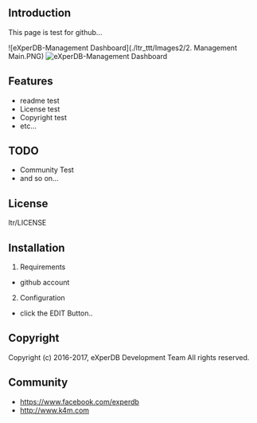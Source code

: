 ## Introduction
This page is test for github... 

![eXperDB-Management Dashboard](./ltr_ttt/Images2/2. Management Main.PNG)
![eXperDB-Management Dashboard](./ltr_ttt/Images2/ManagementMain.PNG)

## Features
* readme test
* License test
* Copyright test
* etc...


## TODO
* Community Test
* and so on...


## License
ltr/LICENSE


## Installation
1. Requirements
- github account

2. Configuration
- click the EDIT Button..


## Copyright
Copyright (c) 2016-2017, eXperDB Development Team
All rights reserved.


## Community
* https://www.facebook.com/experdb
* http://www.k4m.com

